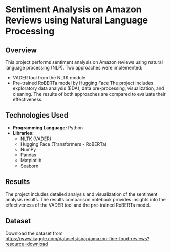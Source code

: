 # Sentiment Analysis on Amazon Reviews using Natural Language Processing

## Overview

This project performs sentiment analysis on Amazon reviews using natural language processing (NLP). Two approaches were implemented:
- VADER tool from the NLTK module
- Pre-trained RoBERTa model by Hugging Face
The project includes exploratory data analysis (EDA), data pre-processing, visualization, and cleaning. The results of both approaches are compared to evaluate their effectiveness.

## Technologies Used

- **Programming Language:** Python
- **Libraries:**
  - NLTK (VADER)
  - Hugging Face (Transformers - RoBERTa)
  - NumPy
  - Pandas
  - Matplotlib
  - Seaborn
 
## Results
The project includes detailed analysis and visualization of the sentiment analysis results. The results comparison notebook provides insights into the effectiveness of the VADER tool and the pre-trained RoBERTa model.

## Dataset
Download the dataset from https://www.kaggle.com/datasets/snap/amazon-fine-food-reviews?resource=download
